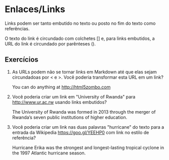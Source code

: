 
# Enlaces/Links

Links podem ser tanto embutido no texto ou posto no fim do texto como referências. 

O texto do link é circundado com colchetes [] e, para links embutidos, a URL do link é circundado por parênteses ().

## Exercícios

1. As URLs podem não se tornar links em Markdown até que elas sejam circundadoas por < e >. Você poderia transformar esta URL em um link?

    You can do anything at http://html5zombo.com

2. Você poderia criar um link em "University of Rwanda" para http://www.ur.ac.rw usando links embutidos?

    The University of Rwanda was formed in 2013 through the merger of Rwanda’s seven public institutions of higher education.

3. Você poderia criar um link nas duas palavras "hurricane" do texto para a entrada da Wikipedia https://goo.gl/YEEHP0 com link no estilo de referência? 

    Hurricane Erika was the strongest and longest-lasting tropical cyclone in the 1997 Atlantic hurricane season.
                    
